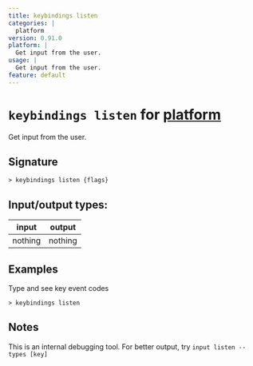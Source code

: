```yaml
---
title: keybindings listen
categories: |
  platform
version: 0.91.0
platform: |
  Get input from the user.
usage: |
  Get input from the user.
feature: default
---
```

<!-- This file is automatically generated. Please edit the command in https://github.com/nushell/nushell instead. -->

# `keybindings listen` for [platform](/commands/categories/platform.md)

<div class='command-title'>Get input from the user.</div>

## Signature

```> keybindings listen {flags} ```


## Input/output types:

| input   | output  |
| ------- | ------- |
| nothing | nothing |

## Examples

Type and see key event codes
```nu
> keybindings listen

```

## Notes
This is an internal debugging tool. For better output, try `input listen --types [key]`